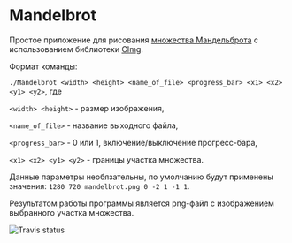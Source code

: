 # Mandelbrot
Простое приложение для рисования [множества Мандельброта](https://ru.wikipedia.org/wiki/%D0%9C%D0%BD%D0%BE%D0%B6%D0%B5%D1%81%D1%82%D0%B2%D0%BE_%D0%9C%D0%B0%D0%BD%D0%B4%D0%B5%D0%BB%D1%8C%D0%B1%D1%80%D0%BE%D1%82%D0%B0) с использованием библиотеки [CImg](http://cimg.eu/).


Формат команды:

`./Mandelbrot <width> <height> <name_of_file> <progress_bar> <x1> <x2> <y1> <y2>`, где

`<width> <height>` - размер изображения,

`<name_of_file>` - название выходного файла,

`<progress_bar>` - 0 или 1, включение/выключение прогресс-бара,

`<x1> <x2> <y1> <y2>` - границы участка множества.

Данные параметры необязательны, по умолчанию будут применены значения: `1280 720 mandelbrot.png 0 -2 1 -1 1`.

Результатом работы программы является png-файл с изображением выбранного участка множества.

![Travis status](https://travis-ci.org/DmitryLyukov/Mandelbrot.svg)